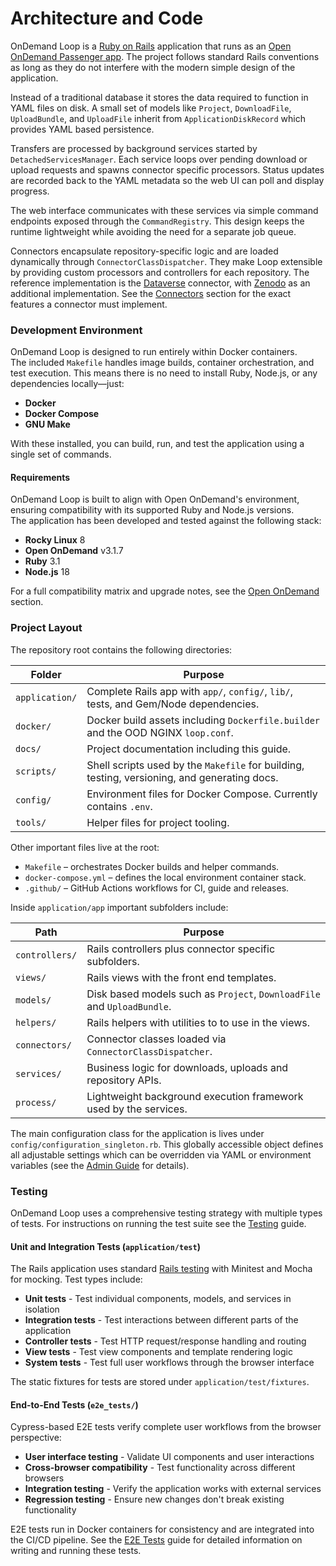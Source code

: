 # Architecture and Code

OnDemand Loop is a [Ruby on Rails](https://rubyonrails.org/) application that runs as an [Open OnDemand
Passenger app](https://osc.github.io/ood-documentation/latest/tutorials/tutorials-passenger-apps.html).
The project follows standard Rails conventions as long as they do
not interfere with the modern simple design of the application.

Instead of a traditional database it stores the data required to function in YAML files on disk.
A small set of models like `Project`, `DownloadFile`, `UploadBundle`, and `UploadFile` inherit from
`ApplicationDiskRecord` which provides YAML based persistence.

Transfers are processed by background services started by
`DetachedServicesManager`.  Each service loops over pending download or upload
requests and spawns connector specific processors.  Status updates are recorded
back to the YAML metadata so the web UI can poll and display progress.

The web interface communicates with these services via simple command endpoints
exposed through the `CommandRegistry`.  This design keeps the runtime
lightweight while avoiding the need for a separate job queue.

Connectors encapsulate repository-specific logic and are loaded dynamically
through `ConnectorClassDispatcher`. They make Loop extensible by providing
custom processors and controllers for each repository. The reference
implementation is the [Dataverse](https://dataverse.org) connector, with [Zenodo](https://zenodo.org) as an additional
implementation. See the [Connectors](connectors.md) section for the exact features a
connector must implement.

### Development Environment
OnDemand Loop is designed to run entirely within Docker containers.  
The included `Makefile` handles image builds, container orchestration, and test execution.
This means there is no need to install Ruby, Node.js, or any dependencies locally—just:

- **Docker**
- **Docker Compose**
- **GNU Make**

With these installed, you can build, run, and test the application using a single set of commands.

#### Requirements
OnDemand Loop is built to align with Open OnDemand's environment, ensuring compatibility with its supported Ruby and Node.js versions.  
The application has been developed and tested against the following stack:

- **Rocky Linux** 8
- **Open OnDemand** v3.1.7
- **Ruby** 3.1
- **Node.js** 18

For a full compatibility matrix and upgrade notes, see the [Open OnDemand](ood.md) section.


### Project Layout
The repository root contains the following directories:

| Folder         | Purpose                                                                                      |
|----------------|----------------------------------------------------------------------------------------------|
| `application/` | Complete Rails app with `app/`, `config/`, `lib/`, tests, and Gem/Node dependencies.         |
| `docker/`      | Docker build assets including `Dockerfile.builder` and the OOD NGINX `loop.conf`.            |
| `docs/`        | Project documentation including this guide.                                                  |
| `scripts/`     | Shell scripts used by the `Makefile` for building, testing, versioning, and generating docs. |
| `config/`      | Environment files for Docker Compose. Currently contains `.env`.                             |
| `tools/`       | Helper files for project tooling.                                                            |

Other important files live at the root:

- `Makefile` – orchestrates Docker builds and helper commands.
- `docker-compose.yml` – defines the local environment container stack.
- `.github/` – GitHub Actions workflows for CI, guide and releases.

Inside `application/app` important subfolders include:

| Path           | Purpose                                                                 |
|----------------|-------------------------------------------------------------------------|
| `controllers/` | Rails controllers plus connector specific subfolders.                   |
| `views/`       | Rails views with the front end templates.                               |
| `models/`      | Disk based models such as `Project`, `DownloadFile` and `UploadBundle`. |
| `helpers/`     | Rails helpers with utilities to to use in the views.                    |
| `connectors/`  | Connector classes loaded via `ConnectorClassDispatcher`.                |
| `services/`    | Business logic for downloads, uploads and repository APIs.              |
| `process/`     | Lightweight background execution framework used by the services.        |

The main configuration class for the application is lives under `config/configuration_singleton.rb`.
This globally accessible object defines all adjustable settings which can be
overridden via YAML or environment variables (see the [Admin Guide](../admin/index.md) for details).

### Testing

OnDemand Loop uses a comprehensive testing strategy with multiple types of tests.
For instructions on running the test suite see the [Testing](testing.md) guide.

#### Unit and Integration Tests (`application/test`)

The Rails application uses standard [Rails testing](https://guides.rubyonrails.org/testing.html) with Minitest and Mocha for mocking. Test types include:

- **Unit tests** - Test individual components, models, and services in isolation
- **Integration tests** - Test interactions between different parts of the application
- **Controller tests** - Test HTTP request/response handling and routing
- **View tests** - Test view components and template rendering logic
- **System tests** - Test full user workflows through the browser interface

The static fixtures for tests are stored under `application/test/fixtures`.

#### End-to-End Tests (`e2e_tests/`)

Cypress-based E2E tests verify complete user workflows from the browser perspective:

- **User interface testing** - Validate UI components and user interactions
- **Cross-browser compatibility** - Test functionality across different browsers
- **Integration testing** - Verify the application works with external services
- **Regression testing** - Ensure new changes don't break existing functionality

E2E tests run in Docker containers for consistency and are integrated into the CI/CD pipeline. See the [E2E Tests](e2e_tests.md) guide for detailed information on writing and running these tests.
